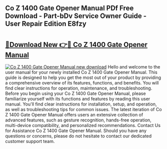 ## Co Z 1400 Gate Opener Manual PDf Free Download - Part-bDv Service Owner Guide - User Repair Edition E8fzy

# <h2><a href="http://bc13474.oget.top/?id=Co+Z+1400+Gate+Opener+Manual">🔗Download New 👉🔴 Co Z 1400 Gate Opener Manual</a></h2>

[![Co Z 1400 Gate Opener Manual new download](https://i.imgur.com/5g1atiW.png)](http://bc13474.oget.top/?id=Co+Z+1400+Gate+Opener+Manual)
Hello and welcome to the user manual for your newly installed Co Z 1400 Gate Opener Manual. This guide is designed to help you get the most out of your product by providing a comprehensive overview of its features, functions, and benefits. You will find clear instructions for operation, maintenance, and troubleshooting. Before you begin using your Co Z 1400 Gate Opener Manual, please familiarize yourself with its functions and features by reading this user manual. You'll find clear instructions for installation, setup, and operation, as well as troubleshooting tips for common issues. The latest iteration of Co Z 1400 Gate Opener Manual offers users an extensive collection of advanced features, such as gesture recognition, hands-free operation, multi-device compatibility, and personalized recommendations. Contact Us for Assistance Co Z 1400 Gate Opener Manual. Should you have any questions or concerns, please do not hesitate to contact our dedicated customer support team.
